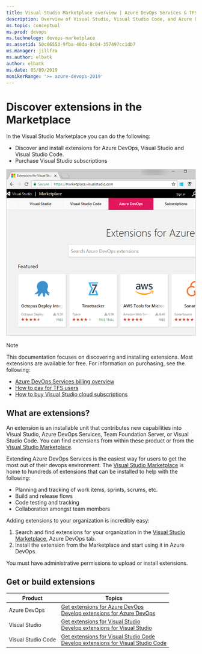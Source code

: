 ```yaml
---
title: Visual Studio Marketplace overview | Azure DevOps Services & TFS 
description: Overview of Visual Studio, Visual Studio Code, and Azure DevOps Services/TFS extensions offered through the Visual Studio Marketplace
ms.topic: conceptual
ms.prod: devops
ms.technology: devops-marketplace
ms.assetid: 50c06553-9fba-40da-8c04-357497cc1db7
ms.manager: jillfra
ms.author: elbatk
author: elbatk
ms.date: 05/09/2019
monikerRange: '>= azure-devops-2019'
---
```


#  Discover extensions in the Marketplace

In the Visual Studio Marketplace you can do the following:

- Discover and install extensions for Azure DevOps, Visual Studio and Visual Studio Code.
- Purchase Visual Studio subscriptions

![Extensions Marketplace](../organizations/billing/_img/_shared/extensions-marketplace.png)

>[!NOTE]
> This documentation focuses on discovering and installing extensions. Most extensions are available for free. For information on purchasing, see the following:
> - [Azure DevOps Services billing overview](../organizations/billing/overview.md)
> - [How to pay for TFS users](../organizations/billing/buy-access-tfs-test-hub.md)
> - [How to buy Visual Studio cloud subscriptions](/visualstudio/subscriptions/vscloud-overview)

## What are extensions?

An extension is an installable unit that contributes new capabilities into Visual Studio, Azure DevOps Services, Team Foundation Server, or Visual Studio Code. You can find extensions from within these product or from the [Visual Studio Marketplace](https://marketplace.visualstudio.com/azuredevops). 

Extending Azure DevOps Services is the easiest way for users to get the most out of their 
devops environment. The [Visual Studio Marketplace](https://marketplace.visualstudio.com/azuredevops) is home to hundreds of extensions
that can be installed to help with the following:

- Planning and tracking of work items, sprints, scrums, etc.
- Build and release flows
- Code testing and tracking
- Collaboration amongst team members

Adding extensions to your organization is incredibly easy:

1. Search and find extensions for your organization in the [Visual Studio Marketplace](https://marketplace.visualstudio.com/azuredevops), Azure DevOps tab.
2. Install the extension from the Marketplace and start using it in Azure DevOps.

You must have administrative permissions to upload or install extensions.

## Get or build extensions

| Product | Topics |
|-----------------------------|--------------------------------------------------------------------------------------------------|
| Azure DevOps | [Get extensions for Azure DevOps](install-extension.md) <br/> [Develop extensions for Azure DevOps](https://aka.ms/vsoextensions) |
| Visual Studio | [Get extensions for Visual Studio](https://marketplace.visualstudio.com/vs) <br/> [Develop extensions for Visual Studio](https://aka.ms/extendvs) |
| Visual Studio Code | [Get extensions for Visual Studio Code](https://marketplace.visualstudio.com/vscode) <br/> [Develop extensions for Visual Studio Code](http://go.microsoft.com/fwlink/?LinkID=703825) |






